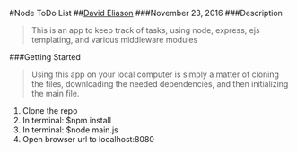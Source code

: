 #Node ToDo List
##[David Eliason](http://www.thedavideliason.com)
###November 23, 2016
###Description
>This is an app to keep track of tasks, using node, express, ejs templating, and various middleware modules

###Getting Started
> Using this app on your local computer is simply a matter of cloning the files, downloading the needed dependencies, and then initializing the main file.

1. Clone the repo
2. In terminal: $npm install
3. In terminal: $node main.js
4. Open browser url to localhost:8080